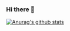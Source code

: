### Hi there 👋
[![Anurag's github stats](https://github-readme-stats.vercel.app/api?username=fqrtg14&count_private=true)](https://github.com/anuraghazra/github-readme-stats)
<!--
**fqrtg14/fqrtg14** is a ✨ _special_ ✨ repository because its `README.md` (this file) appears on your GitHub profile.

Here are some ideas to get you started:

- 🔭 I’m currently working on ...
- 🌱 I’m currently learning ...
- 👯 I’m looking to collaborate on ...
- 🤔 I’m looking for help with ...
- 💬 Ask me about ...
- 📫 How to reach me: ...
- 😄 Pronouns: ...
- ⚡ Fun fact: ...
-->
